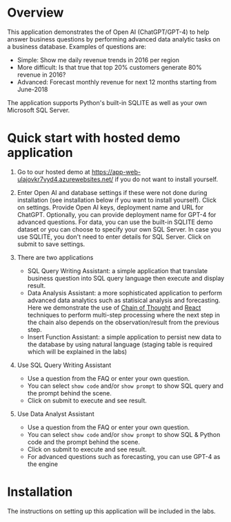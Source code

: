 # Overview
This application demonstrates the of Open AI (ChatGPT/GPT-4) to help answer business questions by performing advanced data analytic tasks on a business database.
Examples of questions are:
- Simple: Show me daily revenue trends in 2016  per region
- More difficult: Is that true that top 20% customers generate 80% revenue in 2016?
- Advanced: Forecast monthly revenue for next 12 months starting from June-2018

The application supports Python's built-in SQLITE as well as your own Microsoft SQL Server.
# Quick start with hosted demo application 
1. Go to our hosted demo at https://app-web-ulajovkr7vyd4.azurewebsites.net/ if you do not want to install yourself.

2. Enter Open AI and database settings if these were not done during installation (see installation below if you want to install yourself).
    Click on settings. Provide Open AI keys, deployment name and URL for ChatGPT. Optionally, you can provide deployment name for GPT-4 for advanced questions.
    For data, you can use the built-in SQLITE demo dataset or you can choose to specify your own SQL Server. In case you use SQLITE, you don't need to enter details for SQL Server.
    Click on submit to save settings.

3. There are two applications
    - SQL Query Writing Assistant: a simple application that translate business question into SQL query language then execute and display result.
    - Data Analysis Assistant: a more sophisticated application to perform advanced data analytics such as statisical analysis and forecasting. Here we demonstrate the use of [Chain of Thought](https://arxiv.org/abs/2201.11903) and [React](https://arxiv.org/abs/2210.03629) techniques to perform multi-step processing where the next step in the chain also depends on the observation/result from the previous step.
    - Insert Function Assistant: a simple application to persist new data to the database by using natural language (staging table is required which will be explained in the labs)

4. Use SQL Query Writing Assistant        
    - Use a question from the FAQ or enter your own question.
    - You can select ```show code``` and/or ```show prompt``` to show SQL query and the prompt behind the scene.
    - Click on submit to execute and see result.
      
5. Use Data Analyst Assistant      
    - Use a question from the FAQ or enter your own question.
    - You can select ```show code``` and/or ```show prompt``` to show SQL & Python code and  the prompt behind the scene.
    - Click on submit to execute and see result.
    - For advanced questions such as forecasting, you can use GPT-4 as the engine 

# Installation 
The instructions on setting up this application will be included in the labs.
